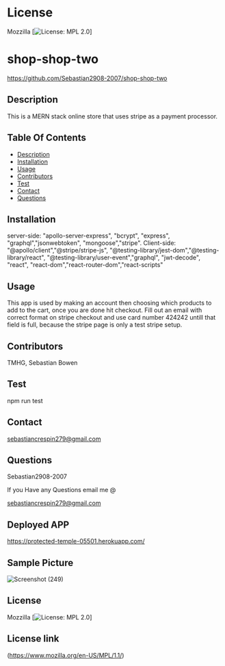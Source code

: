 # License
 Mozzilla
[![License: MPL 2.0](https://img.shields.io/badge/License-MPL%202.0-brightgreen.svg)]
                 
      

# shop-shop-two
 https://github.com/Sebastian2908-2007/shop-shop-two
 ## Description

This is a MERN stack online store that uses stripe as a payment processor.
    
 ## Table Of Contents
* [Description](#description)
* [Installation](#installation)
* [Usage](#usage)
* [Contributors](#contributors)
* [Test](#test)
* [Contact](#contact)
* [Questions](#questions)
    
 ## Installation

server-side:  "apollo-server-express",  "bcrypt",  "express", "graphql","jsonwebtoken", "mongoose","stripe". Client-side: "@apollo/client","@stripe/stripe-js", "@testing-library/jest-dom","@testing-library/react", "@testing-library/user-event","graphql",  "jwt-decode", "react", "react-dom","react-router-dom","react-scripts"

## Usage
 This app is used by making an account then choosing which products to add to the cart, once you are done hit checkout. Fill out an email with correct format on stripe checkout and use card number 424242 untill that field is full, because the stripe page is only a test stripe setup.

 ## Contributors

   TMHG, Sebastian Bowen 

 ## Test 

 npm run test
    
## Contact

 sebastiancrespin279@gmail.com

## Questions

 Sebastian2908-2007

If you Have any Questions email me @

sebastiancrespin279@gmail.com

## Deployed APP
https://protected-temple-05501.herokuapp.com/

## Sample Picture
![Screenshot (249)](https://user-images.githubusercontent.com/77297220/166323242-60478fd7-a670-42c2-b5a7-bd61fba463c9.png)


## License
Mozzilla 
[![License: MPL 2.0](https://img.shields.io/badge/License-MPL%202.0-brightgreen.svg)]

## License link
(https://www.mozilla.org/en-US/MPL/1.1/)   
